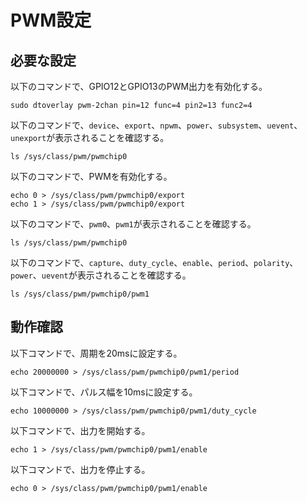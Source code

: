 # PWM設定

## 必要な設定

以下のコマンドで、GPIO12とGPIO13のPWM出力を有効化する。

```(bash)
sudo dtoverlay pwm-2chan pin=12 func=4 pin2=13 func2=4
```

以下のコマンドで、`device`、`export`、`npwm`、`power`、`subsystem`、`uevent`、`unexport`が表示されることを確認する。

```(bash)
ls /sys/class/pwm/pwmchip0
```

以下のコマンドで、PWMを有効化する。

```(bash)
echo 0 > /sys/class/pwm/pwmchip0/export
echo 1 > /sys/class/pwm/pwmchip0/export
```

以下のコマンドで、`pwm0`、`pwm1`が表示されることを確認する。

```(bash)
ls /sys/class/pwm/pwmchip0
```

以下のコマンドで、`capture`、`duty_cycle`、`enable`、`period`、`polarity`、`power`、`uevent`が表示されることを確認する。

```(bash)
ls /sys/class/pwm/pwmchip0/pwm1
```

## 動作確認

以下コマンドで、周期を20msに設定する。

```(bash)
echo 20000000 > /sys/class/pwm/pwmchip0/pwm1/period
```

以下コマンドで、パルス幅を10msに設定する。

```(bash)
echo 10000000 > /sys/class/pwm/pwmchip0/pwm1/duty_cycle
```

以下コマンドで、出力を開始する。

```(bash)
echo 1 > /sys/class/pwm/pwmchip0/pwm1/enable
```

以下コマンドで、出力を停止する。

```(bash)
echo 0 > /sys/class/pwm/pwmchip0/pwm1/enable
```
